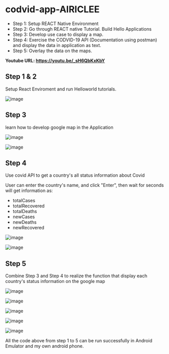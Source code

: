 # codvid-app-AIRICLEE
- Step 1:  Setup REACT Native Environment
- Step 2:  Go through REACT native Tutorial. Build Hello Applications
- Step 3:  Develop use case to display a map.
- Step 4:  Exercise the CODVID-19 API (Documentation using postman) and display the data in application as text. 
- Step 5:  Overlay the data on the maps.

**Youtube URL: https://youtu.be/_sH6QbKxKbY**


## Step 1 & 2
Setup React Enviroment and run Helloworld tutorials.

![image](https://github.com/BUEC500C1/codvid-app-AIRICLEE/blob/master/Step1%262/helloworld.png)


## Step 3
learn how to develop google map in the Application

![image](https://github.com/BUEC500C1/codvid-app-AIRICLEE/blob/master/Step3/map01.png)

![image](https://github.com/BUEC500C1/codvid-app-AIRICLEE/blob/master/Step3/map02.png)

## Step 4
Use covid API to get a country's all status information about Covid

User can enter the country's name, and click "Enter", then wait for seconds will get information as:

- totalCases 
- totalRecovered
- totalDeaths
- newCases
- newDeaths
- newRecovered

![image](https://github.com/BUEC500C1/codvid-app-AIRICLEE/blob/master/Step4/info_01.png)

![image](https://github.com/BUEC500C1/codvid-app-AIRICLEE/blob/master/Step4/info_02.png)

## Step 5
Combine Step 3 and Step 4 to realize the function that display each country's status information on the google map

![image](https://github.com/BUEC500C1/codvid-app-AIRICLEE/blob/master/Step5/res01.png)

![image](https://github.com/BUEC500C1/codvid-app-AIRICLEE/blob/master/Step5/res02.png)

![image](https://github.com/BUEC500C1/codvid-app-AIRICLEE/blob/master/Step5/res03.png)

![image](https://github.com/BUEC500C1/codvid-app-AIRICLEE/blob/master/Step5/res04.png)

![image](https://github.com/BUEC500C1/codvid-app-AIRICLEE/blob/master/Step5/res05.png)

All the code above from step 1 to 5 can be run successfully in Android Emulator and my own android phone.

